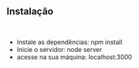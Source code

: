 <h2>Instalação</h2>
<br>
<ul>
  <li> Instale as dependências: npm install</li>
  <li>Inicie o servidor: node server</li>
  <li> acesse na sua máquina: localhost:3000</li>
</ul>
